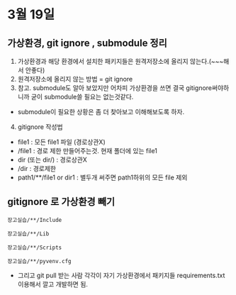 # 3월 19일

## 가상환경, git ignore , submodule 정리

1. 가상환경과 해당 환경에서 설치한 패키지들은 원격저장소에 올리지 않는다.(~~~해서 안좋다)
2. 원격저장소에 올리지 않는 방법 = git ignore
3. 참고. submodule도 알아 보았지만 어차피 가상환경을 쓰면 결국 gitignore써야하니까 굳이 submodule쓸 필요는 없는것같다.

- submodule이 필요한 상황은 좀 더 찾아보고 이해해보도록 하자.

4. gitignore 작성법

- file1 : 모든 file1 파일 (경로상관X)
- /file1 : 경로 제한 만들어주는것. 현재 폴더에 있는 file1
- dir (또는 dir/) : 경로상관X
- /dir : 경로제한
- path1/\*\*/file1 or dir1 : 별두개 써주면 path1하위의 모든 file 제외

## gitignore 로 가상환경 빼기

```
장고실습/**/Include

장고실습/**/Lib

장고실습/**/Scripts

장고실습/**/pyvenv.cfg
```

- 그리고 git pull 받는 사람 각각이 자기 가상환경에서 패키지들 requirements.txt 이용해서 깔고 개발하면 됨.
